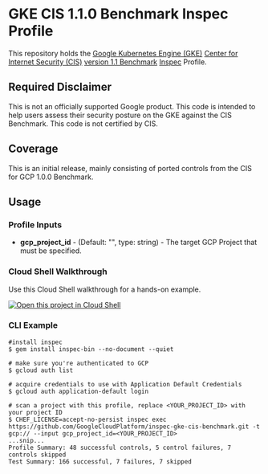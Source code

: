 # GKE CIS 1.1.0 Benchmark Inspec Profile

This repository holds the [Google Kubernetes Engine (GKE)](https://cloud.google.com/kubernetes-engine) [Center for Internet Security (CIS)](https://www.cisecurity.org) [version 1.1 Benchmark](https://www.cisecurity.org/benchmark/kubernetes/) [Inspec](https://www.inspec.io/) Profile.

## Required Disclaimer

This is not an officially supported Google product. This code is intended to help users assess their security posture on the GKE against the CIS Benchmark. This code is not certified by CIS.

## Coverage

This is an initial release, mainly consisting of ported controls from the CIS for GCP 1.0.0 Benchmark.

## Usage

### Profile Inputs

* **gcp_project_id** - (Default: "", type: string) - The target GCP Project that must be specified.


### Cloud Shell Walkthrough

Use this Cloud Shell walkthrough for a hands-on example.

[![Open this project in Cloud Shell](http://gstatic.com/cloudssh/images/open-btn.png)](https://console.cloud.google.com/cloudshell/open?git_repo=https://github.com/GoogleCloudPlatform/inspec-gke-cis-benchmark&page=editor&tutorial=walkthrough.md)

### CLI Example

```
#install inspec
$ gem install inspec-bin --no-document --quiet
```

```
# make sure you're authenticated to GCP
$ gcloud auth list

# acquire credentials to use with Application Default Credentials
$ gcloud auth application-default login 

```

```
# scan a project with this profile, replace <YOUR_PROJECT_ID> with your project ID
$ CHEF_LICENSE=accept-no-persist inspec exec https://github.com/GoogleCloudPlatform/inspec-gke-cis-benchmark.git -t gcp:// --input gcp_project_id=<YOUR_PROJECT_ID>
...snip...
Profile Summary: 48 successful controls, 5 control failures, 7 controls skipped
Test Summary: 166 successful, 7 failures, 7 skipped
```
